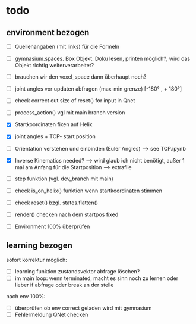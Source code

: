 # todo

## environment bezogen

- [ ] Quellenangaben (mit links) für die Formeln
- [ ] gymnasium.spaces. Box Objekt: Doku lesen, printen möglich?, wird das Objekt richtig weiterverarbeitet?
- [ ] brauchen wir den voxel_space dann überhaupt noch?
- [ ] joint angles vor updaten abfragen (max-min grenze) [-180° , + 180°]
- [ ] check correct out size of reset() for input in Qnet
- [ ] process_action() vgl mit main branch version

- [x] Startkoordinaten fixen auf Helix
- [x] joint angles + TCP- start position
- [ ] Orientation verstehen und einbinden (Euler Angles) --> see TCP.ipynb
- [x] Inverse Kinematics needed?  --> wird glaub ich nicht benötigt, außer 1 mal am Anfang für die Startposition  --> extrafile

- [ ] step funktion (vgl. dev_branch mit main)
- [ ] check is_on_helix() funktion wenn startkoordinaten stimmen
- [ ] check reset() bzgl. states.flatten()
- [ ] render() checken nach dem startpos fixed

- [ ] Environment 100% überprüfen

## learning bezogen

sofort korrektur möglich:

- [ ] learning funktion zustandsvektor abfrage löschen?
- [ ]  im main loop:  wenn terminated, macht es sinn noch zu lernen oder lieber if abfrage oder break an der stelle

nach env 100%:

- [ ] überprüfen ob env correct geladen wird mit gymnasium
- [ ] Fehlermeldung QNet checken
